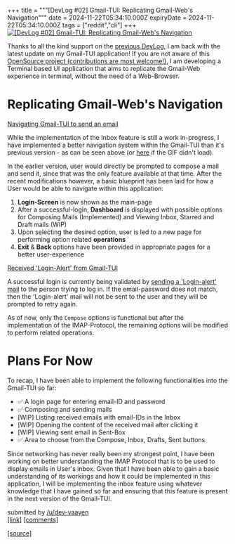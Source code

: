 +++
title = """[DevLog #02] Gmail-TUI: Replicating Gmail-Web's Navigation"""
date = 2024-11-22T05:34:10.000Z
expiryDate = 2024-11-22T05:34:10.000Z
tags = ["reddit","cli"]
+++
[![[DevLog #02] Gmail-TUI: Replicating Gmail-Web's Navigation](https://external-preview.redd.it/rEIzoI5Bv9EUhn2YlC-cI-dyz8gUoTRxbBpZgJkQud8.gif?width=320&crop=smart&s=56945789c67aba43eddf10d96ebd4803244356da "[DevLog #02] Gmail-TUI: Replicating Gmail-Web's Navigation")](https://www.reddit.com/r/commandline/comments/1gx0q6c/devlog_02_gmailtui_replicating_gmailwebs/)

Thanks to all the kind support on the [previous DevLog](https://www.reddit.com/r/commandline/comments/1gnlscc/devlog_01_gmailtui_replicating_the_gmailweb/), I am back with the latest update on my Gmail-TUI application! If you are not aware of this [OpenSource project (contributions are most welcome!)](https://github.com/dev-vaayen/Gmail-TUI), I am developing a Terminal based UI application that aims to replicate the Gmail-Web experience in terminal, without the need of a Web-Browser.

Replicating Gmail-Web's Navigation
==================================

[Navigating Gmail-TUI to send an email](https://i.redd.it/xi25nd9m3e2e1.gif)

While the implementation of the Inbox feature is still a work in-progress, I have implemented a better navigation system within the Gmail-TUI than it's previous version - as can be seen above (or [here](https://i.imgur.com/LGWmkLP.gif) if the GIF didn't load).

In the earlier version, user would directly be prompted to compose a mail and send it, since that was the only feature available at that time. After the recent modifications however, a basic blueprint has been laid for how a User would be able to navigate within this application:

1.  **Login-Screen** is now shown as the main-page
2.  After a successful-login, **Dashboard** is displayed with possible options for Composing Mails (Implemented) and Viewing Inbox, Starred and Draft mails (WIP)
3.  Upon selecting the desired option, user is led to a new page for performing option related **operations**
4.  **Exit** & **Back** options have been provided in appropriate pages for a better user-experience

[Received 'Login-Alert' from Gmail-TUI](https://preview.redd.it/gpmgei3p3e2e1.png?width=916&format=png&auto=webp&s=0e8e2ab75ec40bbaa4c6a27d6550b0361e87023e)

A successful login is currently being validated by [sending a 'Login-alert' mail](https://github.com/dev-vaayen/Gmail-TUI/blob/main/main.go#L58) to the person trying to log in. If the email-password does not match, then the 'Login-alert' mail will not be sent to the user and they will be prompted to retry again.

As of now, only the `Compose` options is functional but after the implementation of the IMAP-Protocol, the remaining options will be modified to perform related operations.

Plans For Now
=============

To recap, I have been able to implement the following functionalities into the Gmail-TUI so far:

*   ✅ A login page for entering email-ID and password
*   ✅ Composing and sending mails
*   \[WIP\] Listing received emails with email-IDs in the Inbox
*   \[WIP\] Opening the content of the received mail after clicking it
*   \[WIP\] Viewing sent email in Sent-Box
*   ✅ Area to choose from the Compose, Inbox, Drafts, Sent buttons

Since networking has never really been my strongest point, I have been working on better understanding the IMAP Protocol that is to be used to display emails in User's inbox. Given that I have been able to gain a basic understanding of its workings and how it could be implemented in this application, I will be implementing the inbox feature using whatever knowledge that I have gained so far and ensuring that this feature is present in the next version of the Gmail-TUI.

submitted by [/u/dev-vaayen](https://www.reddit.com/user/dev-vaayen)  
[\[link\]](https://www.reddit.com/r/commandline/comments/1gx0q6c/devlog_02_gmailtui_replicating_gmailwebs/) [\[comments\]](https://www.reddit.com/r/commandline/comments/1gx0q6c/devlog_02_gmailtui_replicating_gmailwebs/)

[[source]](https://www.reddit.com/r/commandline/comments/1gx0q6c/devlog_02_gmailtui_replicating_gmailwebs/)
